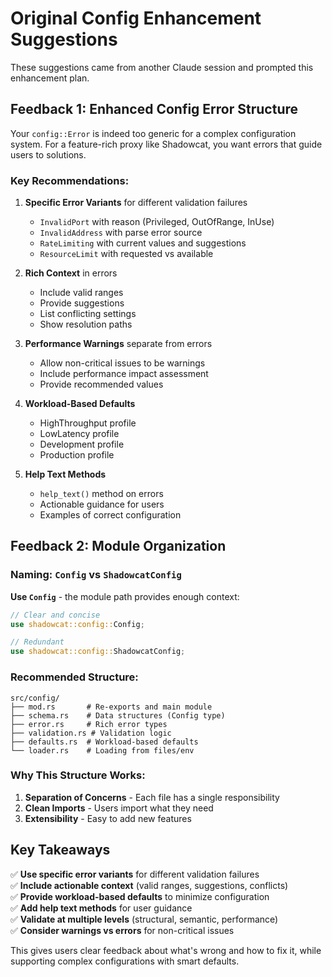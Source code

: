 # Original Config Enhancement Suggestions

These suggestions came from another Claude session and prompted this enhancement plan.

## Feedback 1: Enhanced Config Error Structure

Your `config::Error` is indeed too generic for a complex configuration system. For a feature-rich proxy like Shadowcat, you want errors that guide users to solutions. 

### Key Recommendations:

1. **Specific Error Variants** for different validation failures
   - `InvalidPort` with reason (Privileged, OutOfRange, InUse)
   - `InvalidAddress` with parse error source
   - `RateLimiting` with current values and suggestions
   - `ResourceLimit` with requested vs available

2. **Rich Context** in errors
   - Include valid ranges
   - Provide suggestions
   - List conflicting settings
   - Show resolution paths

3. **Performance Warnings** separate from errors
   - Allow non-critical issues to be warnings
   - Include performance impact assessment
   - Provide recommended values

4. **Workload-Based Defaults**
   - HighThroughput profile
   - LowLatency profile
   - Development profile
   - Production profile

5. **Help Text Methods**
   - `help_text()` method on errors
   - Actionable guidance for users
   - Examples of correct configuration

## Feedback 2: Module Organization

### Naming: `Config` vs `ShadowcatConfig`

**Use `Config`** - the module path provides enough context:
```rust
// Clear and concise
use shadowcat::config::Config;

// Redundant
use shadowcat::config::ShadowcatConfig;  
```

### Recommended Structure:
```
src/config/
├── mod.rs       # Re-exports and main module
├── schema.rs    # Data structures (Config type)
├── error.rs     # Rich error types
├── validation.rs # Validation logic
├── defaults.rs  # Workload-based defaults
└── loader.rs    # Loading from files/env
```

### Why This Structure Works:
1. **Separation of Concerns** - Each file has a single responsibility
2. **Clean Imports** - Users import what they need
3. **Extensibility** - Easy to add new features

## Key Takeaways

✅ **Use specific error variants** for different validation failures  
✅ **Include actionable context** (valid ranges, suggestions, conflicts)  
✅ **Provide workload-based defaults** to minimize configuration  
✅ **Add help text methods** for user guidance  
✅ **Validate at multiple levels** (structural, semantic, performance)  
✅ **Consider warnings vs errors** for non-critical issues  

This gives users clear feedback about what's wrong and how to fix it, while supporting complex configurations with smart defaults.